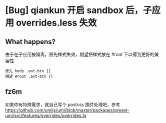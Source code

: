 # [Bug] qiankun 开启 sandbox 后，子应用 overrides.less 失效

## What happens?

由于在子应用被隔离，原先样式失效，期望把样式放在 #root 下以得到更好的兼容性

```
原先 body .ant-btn {}
期望 #root .ant-btn {}
```

## fz6m

如果你有特殊需求，就自己写个 postcss 插件处理吧，参考 https://github.com/umijs/umi/blob/master/packages/preset-umi/src/features/overrides/overrides.ts

